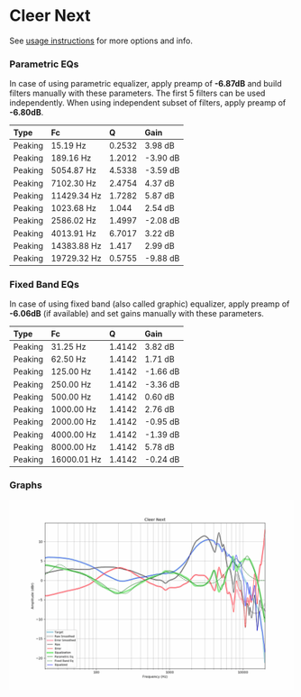 # Cleer Next
See [usage instructions](https://github.com/jaakkopasanen/AutoEq#usage) for more options and info.

### Parametric EQs
In case of using parametric equalizer, apply preamp of **-6.87dB** and build filters manually
with these parameters. The first 5 filters can be used independently.
When using independent subset of filters, apply preamp of **-6.80dB**.

| Type    | Fc          |      Q | Gain     |
|:--------|:------------|:-------|:---------|
| Peaking | 15.19 Hz    | 0.2532 | 3.98 dB  |
| Peaking | 189.16 Hz   | 1.2012 | -3.90 dB |
| Peaking | 5054.87 Hz  | 4.5338 | -3.59 dB |
| Peaking | 7102.30 Hz  | 2.4754 | 4.37 dB  |
| Peaking | 11429.34 Hz | 1.7282 | 5.87 dB  |
| Peaking | 1023.68 Hz  | 1.044  | 2.54 dB  |
| Peaking | 2586.02 Hz  | 1.4997 | -2.08 dB |
| Peaking | 4013.91 Hz  | 6.7017 | 3.22 dB  |
| Peaking | 14383.88 Hz | 1.417  | 2.99 dB  |
| Peaking | 19729.32 Hz | 0.5755 | -9.88 dB |

### Fixed Band EQs
In case of using fixed band (also called graphic) equalizer, apply preamp of **-6.06dB**
(if available) and set gains manually with these parameters.

| Type    | Fc          |      Q | Gain     |
|:--------|:------------|:-------|:---------|
| Peaking | 31.25 Hz    | 1.4142 | 3.82 dB  |
| Peaking | 62.50 Hz    | 1.4142 | 1.71 dB  |
| Peaking | 125.00 Hz   | 1.4142 | -1.66 dB |
| Peaking | 250.00 Hz   | 1.4142 | -3.36 dB |
| Peaking | 500.00 Hz   | 1.4142 | 0.60 dB  |
| Peaking | 1000.00 Hz  | 1.4142 | 2.76 dB  |
| Peaking | 2000.00 Hz  | 1.4142 | -0.95 dB |
| Peaking | 4000.00 Hz  | 1.4142 | -1.39 dB |
| Peaking | 8000.00 Hz  | 1.4142 | 5.78 dB  |
| Peaking | 16000.01 Hz | 1.4142 | -0.24 dB |

### Graphs
![](./Cleer%20Next.png)